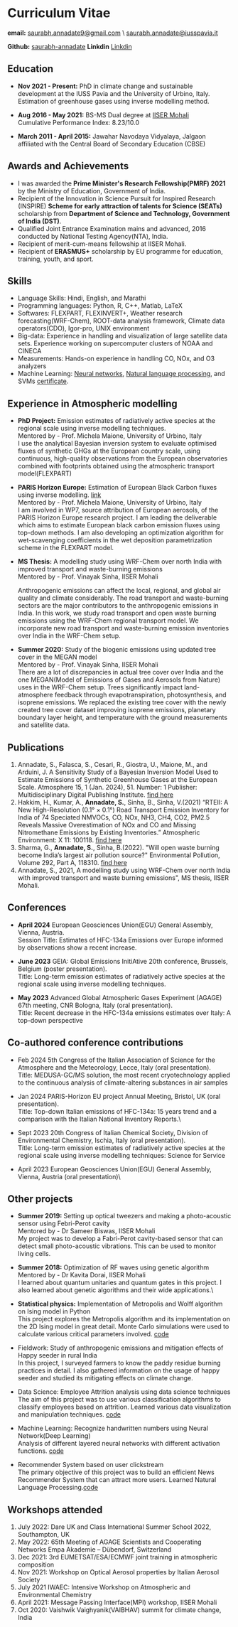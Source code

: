 # Curriculum Vitae

**email:** saurabh.annadate9@gmail.com \ saurabh.annadate@iusspavia.it

**Github:**  [saurabh-annadate](https://github.com/saurabh-annadate)
**Linkdin** [Linkdin](https://www.linkedin.com/in/saurabh-annadate-468897138/)


## Education
- **Nov 2021 - Present:** PhD in climate change and sustainable development at the IUSS Pavia and the University of Urbino, Italy.
                          Estimation of greenhouse gases using inverse modelling method.
- **Aug 2016 - May 2021:** BS-MS Dual degree at [IISER Mohali](http://www.iisermohali.ac.in/)  
   Cumulative Performance Index: 8.23/10.0

- **March 2011 - April 2015:** Jawahar Navodaya Vidyalaya, Jalgaon  
affiliated with the Central Board of Secondary Education (CBSE)


## Awards and Achievements

- I was awarded the **Prime Minister's Research Fellowship(PMRF) 2021** by the Ministry of Education, Government of India.
- Recipient of the Innovation in Science Pursuit for Inspired Research (INSPIRE) **Scheme for early attraction of talents for Science (SEATs)** scholarship
from **Department of Science and Technology, Government of India (DST)**.
- Qualified Joint Entrance Examination mains and advanced, 2016 conducted by National Testing Agency(NTA), India.
- Recipient of merit-cum-means fellowship at IISER Mohali.
- Recipient of **ERASMUS+** scholarship by EU programme for education, training, youth, and sport.

## Skills
- Language Skills: Hindi, English, and Marathi
- Programming languages: Python, R, C++, Matlab, LaTeX
- Softwares: FLEXPART, FLEXINVERT+, Weather research forecasting(WRF-Chem), ROOT-data analysis framework, Climate data operators(CDO), Igor-pro, UNIX environment
- Big-data: Experience in handling and visualization of large satellite data sets. Experience working on supercomputer clusters of NOAA and CINECA
- Measurements: Hands-on experience in handling CO, NOx, and O3 analyzers
- Machine Learning: [Neural networks](https://github.com/saurabh-annadate/Neural-network-from-scratch), [Natural language processing](https://github.com/saurabh-annadate/Recommender-System-based-on-user-clickstream), and SVMs [certificate](https://saurabh-annadate.github.io/certificates/Coursera%207NPDD3Q3V35Z.pdf).

## Experience in Atmospheric modelling
- **PhD Project:** Emission estimates of radiatively active species at the regional scale using inverse modelling techniques.\
   Mentored by - Prof. Michela Maione, University of Urbino, Italy\
  I use the analytical Bayesian inversion system to evaluate optimised fluxes of synthetic GHGs at the European country scale, using continuous, high-quality observations from the European observatories combined with footprints obtained using the atmospheric transport model(FLEXPART)

 - **PARIS Horizon Europe:**  Estimation of European Black Carbon fluxes using inverse modelling. [link](https://horizoneurope-paris.eu/source-attribution-for-european-aerosols/)\
  Mentored by - Prof. Michela Maione, University of Urbino, Italy\
  I am involved in WP7, source attribution of European aerosols, of the PARIS Horizon Europe research project. I am leading the deliverable which aims to estimate European black carbon
    emission fluxes using top-down methods. I am also developing an optimization algorithm for wet-scavenging coefficients in the wet deposition parametrization scheme in the FLEXPART model.
   
- **MS Thesis:** A modelling study using WRF-Chem over north India with improved transport and waste-burning emissions  
      Mentored by - Prof. Vinayak Sinha, IISER Mohali  
      
   Anthropogenic emissions can affect the local, regional, and global air quality and climate considerably. The road transport and waste-burning sectors are the major contributors to the anthropogenic emissions in India. In this work, we study road transport and open waste burning emissions using the WRF-Chem regional transport model. We incorporate new road transport and waste-burning emission inventories over India in the WRF-Chem setup.
 
 
- **Summer 2020:** Study of the biogenic emissions using updated tree cover in the MEGAN model  
      Mentored by - Prof. Vinayak Sinha, IISER Mohali  
      There are a lot of discrepancies in actual tree cover over India and the one MEGAN(Model of Emissions of Gases and Aerosols from Nature) uses in the WRF-Chem setup. Trees significantly impact land-atmosphere feedback through evapotranspiration, photosynthesis, and isoprene emissions. We replaced the existing tree cover with the newly created tree cover dataset improving isoprene emissions, planetary boundary layer height, and temperature with the ground measurements and satellite data.


## Publications
1. Annadate, S., Falasca, S., Cesari, R., Giostra, U., Maione, M., and Arduini, J. A Sensitivity Study of a Bayesian Inversion Model Used to Estimate Emissions of Synthetic Greenhouse Gases
at the European Scale. Atmosphere 15, 1 (Jan. 2024), 51. Number: 1 Publisher: Multidisciplinary Digital Publishing Institute. [find here](https://www.mdpi.com/2073-4433/15/1/51)
1. Hakkim, H., Kumar, A., **Annadate, S.**, Sinha, B., Sinha, V.(2021) “RTEII: A New High-Resolution (0.1° × 0.1°) Road Transport Emission Inventory for India of 74 Speciated NMVOCs, CO, NOx, NH3, CH4, CO2, PM2.5 Reveals Massive Overestimation of NOx and CO and Missing Nitromethane Emissions by Existing Inventories.” Atmospheric Environment: X 11: 100118. [find here](https://www.sciencedirect.com/science/article/pii/S2590162121000186.)
2. Sharma, G., **Annadate, S.**, Sinha, B.(2022). "Will open waste burning become India’s largest air pollution source?" Environmental Pollution, Volume 292, Part A, 118310. [find here](https://www.sciencedirect.com/science/article/pii/S0269749121018923)
3. Annadate, S., 2021, A modelling study using WRF-Chem over north India with improved transport and waste burning emissions", MS thesis, IISER Mohali.

## Conferences
- **April 2024** European Geosciences Union(EGU) General Assembly, Vienna, Austria.\
    Session Title: Estimates of HFC-134a Emissions over Europe informed by observations show a recent increase.

- **June 2023**  GEIA: Global Emissions InitiAtive 20th conference, Brussels, Belgium (poster presentation).\
    Title: Long-term emission estimates of radiatively active species at the regional scale using inverse modelling techniques.

- **May 2023** Advanced Global Atmospheric Gases Experiment (AGAGE) 67th meeting, CNR Bologna, Italy (oral presentation).\
    Title: Recent decrease in the HFC-134a emissions estimates over Italy: A top-down perspective


## Co-authored conference contributions
- Feb 2024 5th Congress of the Italian Association of Science for the Atmosphere and the Meteorology, Lecce, Italy (oral presentation).\
    Title: MEDUSA-GC/MS solution, the most recent cryotechnology applied to the continuous analysis of climate-altering substances in air samples

- Jan 2024 PARIS-Horizon EU project Annual Meeting, Bristol, UK (oral presentation).\
    Title: Top-down Italian emissions of HFC-134a: 15 years trend and a comparison with the Italian National Inventory Reports.\

- Sept 2023 20th Congress of Italian Chemical Society, Division of Environmental Chemistry, Ischia, Italy (oral presentation).\
    Title: Long-term emission estimates of radiatively active species at the regional scale using inverse modelling techniques: Science for Service

- April 2023 European Geosciences Union(EGU) General Assembly, Vienna, Austria (oral presentation)\

## Other projects
 - **Summer 2019:** Setting up optical tweezers and making a photo-acoustic sensor using Febri-Perot cavity  \
 Mentored by - Dr Sameer Biswas, IISER Mohali  
 My project was to develop a Fabri-Perot cavity-based sensor that can detect small photo-acoustic vibrations. This can be used to monitor living cells.
 
 - **Summer 2018:** Optimization of RF waves using genetic algorithm  \
  Mentored by - Dr Kavita Dorai, IISER Mohali  
  I learned about quantum unitaries and quantum gates in this project. I also learned about genetic algorithms and their wide applications.\
 
- **Statistical physics:** Implementation of Metropolis and Wolff algorithm on Ising model in Python  \
  This project explores the Metropolis algorithm and its implementation on the 2D Ising model in great detail. Monte Carlo simulations were used to calculate various critical parameters involved. [code](https://github.com/saurabh-annadate/Implementation-of-Metropolis-and-Wolff-algorithm-on-Ising-model-in-python) 
 
- Fieldwork: Study of anthropogenic emissions and mitigation effects of Happy seeder in rural India  \
 In this project, I surveyed farmers to know the paddy residue burning practices in detail. I also gathered information on the usage of happy seeder and studied its mitigating effects on climate change.
 
- Data Science: Employee Attrition analysis using data science techniques  \
 The aim of this project was to use various classification algorithms to classify employees based on attrition. Learned various data visualization and manipulation techniques. [code](https://github.com/saurabh-annadate/IBM-HR-Analytics-Employee-Attrition-Performance)

- Machine Learning: Recognize handwritten numbers using Neural Network(Deep Learning)  \
Analysis of different layered neural networks with different activation functions. [code](https://github.com/saurabh-annadate/Neural-network-from-scratch)  

- Recommender System based on user clickstream  \
The primary objective of this project was to build an efficient News Recommender System that can attract more users. Learned Natural Language Processing.[code](https://github.com/saurabh-annadate/Recommender-System-based-on-user-clickstream)

## Workshops attended
1. July 2022: Dare UK and Class International Summer School 2022, Southampton, UK
2. May 2022: 65th Meeting of AGAGE Scientists and Cooperating Networks Empa Akademie – Dübendorf, Switzerland
3. Dec 2021: 3rd EUMETSAT/ESA/ECMWF joint training in atmospheric composition
4. Nov 2021: Workshop on Optical Aerosol properties by Italian Aerosol Society
5. July 2021 IWAEC: Intensive Workshop on Atmospheric and Environmental Chemistry
6. April 2021: Message Passing Interface(MPI) workshop, IISER Mohali
7. Oct 2020: Vaishwik Vaighyanik(VAIBHAV) summit for climate change, India


